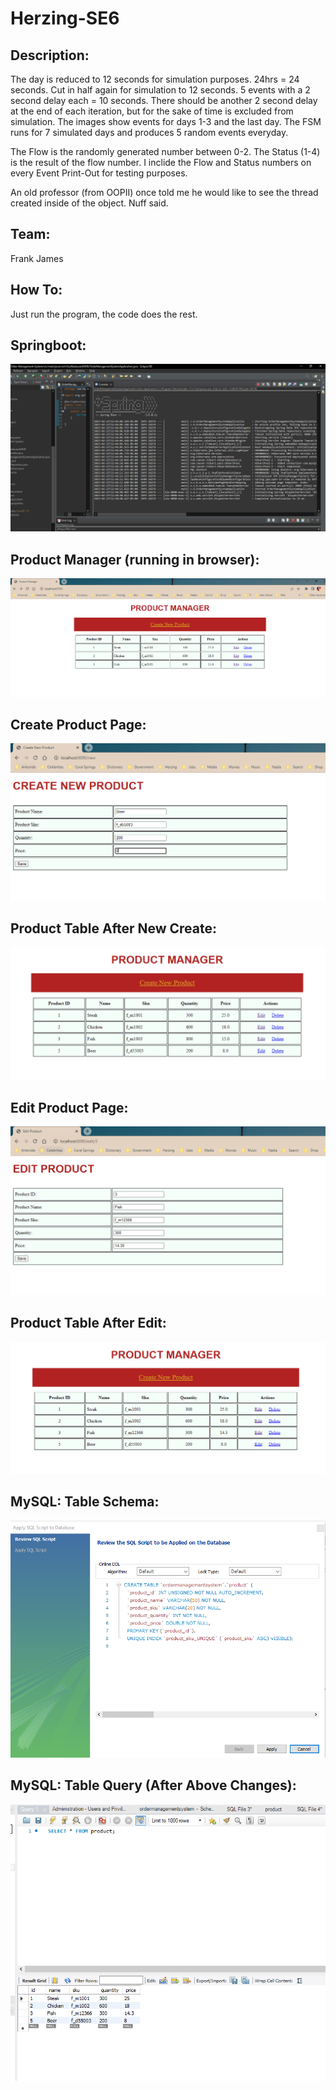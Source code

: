 # Herzing-SE6

## Description:
The day is reduced to 12 seconds for simulation purposes. 24hrs = 24 seconds. Cut in half again for simulation to 12 seconds.
5 events with a 2 second delay each = 10 seconds. There should be another 2 second delay at the end of each iteration, 
but for the sake of time is excluded from simulation. The images show events for days 1-3 and the last day. 
The FSM runs for 7 simulated days and produces 5 random events everyday.

The Flow is the randomly generated number between 0-2. The Status (1-4) is the result of the flow number. 
I inclide the Flow and Status numbers on every Event Print-Out for testing purposes.

An old professor (from OOPII) once told me he would like to see the thread created inside of the object. Nuff said.

## Team:
Frank James

## How To:
Just run the program, the code does the rest.

## Springboot:
![](images/spring_boot.PNG)

## Product Manager (running in browser):
![](images/browser_test.PNG)

## Create Product Page:
![](images/browser_test_create.PNG)

## Product Table After New Create:
![](images/browser_test_create2.PNG)

## Edit Product Page:
![](images/browser_test_edit.PNG)

## Product Table After Edit:
![](images/browser_test_edit2.PNG)

## MySQL: Table Schema:
![](images/product_table.PNG)

## MySQL: Table Query (After Above Changes):
![](images/mysql.PNG)

